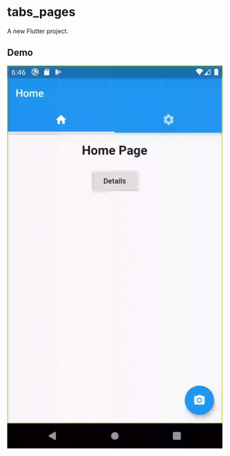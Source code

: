 # tabs_pages

A new Flutter project.

## Demo
<img src="https://raw.githubusercontent.com/marciocesarcorrea/tabs_pages/master/demo.gif" width="500">
